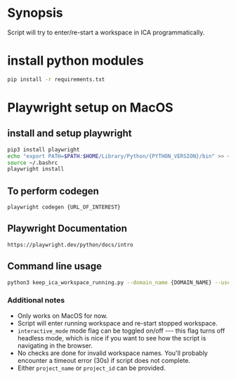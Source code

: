 # Synopsis

Script will try to enter/re-start a workspace in ICA programmatically.

# install python modules

```bash
pip install -r requirements.txt
```

# Playwright setup on MacOS

## install and setup playwright

```bash
pip3 install playwright
echo "export PATH=$PATH:$HOME/Library/Python/{PYTHON_VERSION}/bin" >> ~/.bashrc
source ~/.bashrc
playwright install
```

## To perform codegen

```playwright codegen {URL_OF_INTEREST}```


## Playwright Documentation

```https://playwright.dev/python/docs/intro```

## Command line usage

``` bash
python3 keep_ica_workspace_running.py --domain_name {DOMAIN_NAME} --username {USERNAME} --password {PASSWORD} --project_name {ICA_PROJECT_NAME} --workspace_name {WORKSPACE_NAME} --interactive_mode
```

### Additional notes

- Only works on MacOS for now.
- Script will enter running workspace and re-start stopped workspace.
- ```interactive_mode``` mode flag can be toggled on/off --- this flag turns off headless mode, which is nice if you want to see how the script is navigating in the browser.
- No checks are done for invalid workspace names. You'll probably encounter a timeout error (30s) if script does not complete.
- Either ```project_name``` or ```project_id``` can be provided.